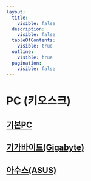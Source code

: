 ```yaml
---
layout:
  title:
    visible: false
  description:
    visible: false
  tableOfContents:
    visible: true
  outline:
    visible: true
  pagination:
    visible: false
---
```


# PC (키오스크)

## [기본PC](../gts-guide/pc/1..md)

## [기가바이트(Gigabyte)](../gts-guide/pc/gigabyte/)

## [아수스(ASUS)](../gts-guide/pc/asus/)
